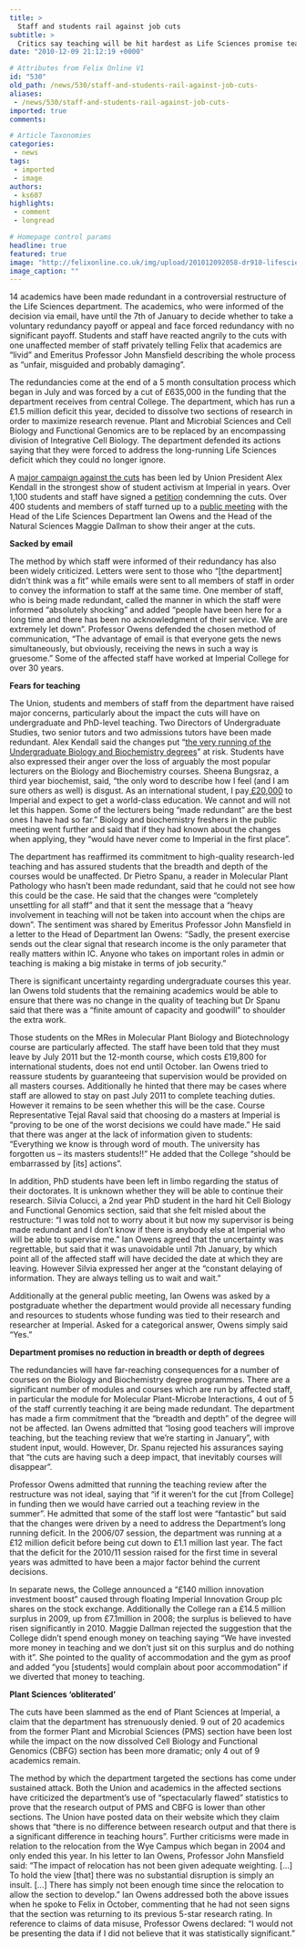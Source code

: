 ```yaml
---
title: >
  Staff and students rail against job cuts
subtitle: >
  Critics say teaching will be hit hardest as Life Sciences promise teaching review in January
date: "2010-12-09 21:12:19 +0000"

# Attributes from Felix Online V1
id: "530"
old_path: /news/530/staff-and-students-rail-against-job-cuts-
aliases:
 - /news/530/staff-and-students-rail-against-job-cuts-
imported: true
comments:

# Article Taxonomies
categories:
 - news
tags:
 - imported
 - image
authors:
 - ks607
highlights:
 - comment
 - longread

# Homepage control params
headline: true
featured: true
image: "http://felixonline.co.uk/img/upload/201012092058-dr910-lifescie.jpg"
image_caption: ""
---
```


14 academics have been made redundant in a controversial restructure of the Life Sciences department. The academics, who were informed of the decision via email, have until the 7th of January to decide whether to take a voluntary redundancy payoff or appeal and face forced redundancy with no significant payoff. Students and staff have reacted angrily to the cuts with one unaffected member of staff privately telling Felix that academics are “livid” and Emeritus Professor John Mansfield describing the whole process as “unfair, misguided and probably damaging”.

The redundancies come at the end of a 5 month consultation process which began in July and was forced by a cut of £635,000 in the funding that the department receives from central College. The department, which has run a £1.5 million deficit this year, decided to dissolve two sections of research in order to maximize research revenue. Plant and Microbial Sciences and Cell Biology and Functional Genomics are to be replaced by an encompassing division of Integrative Cell Biology. The department defended its actions saying that they were forced to address the long-running Life Sciences deficit which they could no longer ignore.

A [major campaign against the cuts](http://www.facebook.com/home.php?sk=group_122828327782072) has been led by Union President Alex Kendall in the strongest show of student activism at Imperial in years. Over 1,100 students and staff have signed a [petition](http://www.petitiononline.com/lifesci/petition.html) condemning the cuts. Over 400 students and members of staff turned up to a [public meeting](http://www.facebook.com/event.php?eid=127983597262009) with the Head of the Life Sciences Department Ian Owens and the Head of the Natural Sciences Maggie Dallman to show their anger at the cuts.

__Sacked by email__

The method by which staff were informed of their redundancy has also been widely criticized. Letters were sent to those who “[the department] didn’t think was a fit” while emails were sent to all members of staff in order to convey the information to staff at the same time. One member of staff, who is being made redundant, called the manner in which the staff were informed “absolutely shocking” and added “people have been here for a long time and there has been no acknowledgment of their service. We are extremely let down”. Professor Owens defended the chosen method of communication, “The advantage of email is that everyone gets the news simultaneously, but obviously, receiving the news in such a way is gruesome.” Some of the affected staff have worked at Imperial College for over 30 years.

__Fears for teaching__

The Union, students and members of staff from the department have raised major concerns, particularly about the impact the cuts will have on undergraduate and PhD-level teaching. Two Directors of Undergraduate Studies, two senior tutors and two admissions tutors have been made redundant. Alex Kendall said the changes put “[the very running of the Undergraduate Biology and Biochemistry degrees](http://www.imperialcollegeunion.org/news/life-sciences-update,432,ICUNS.html)” at risk. Students have also expressed their anger over the loss of arguably the most popular lecturers on the Biology and Biochemistry courses. Sheena Bungsraz, a third year biochemist, said, “the only word to describe how I feel (and I am sure others as well) is disgust. As an international student, I pay[ £20,000](http://www3.imperial.ac.uk/registry/studentfinancialsupport/tuitionfees) to Imperial and expect to get a world-class education. We cannot and will not let this happen. Some of the lecturers being “made redundant” are the best ones I have had so far.” Biology and biochemistry freshers in the public meeting went further and said that if they had known about the changes when applying, they “would have never come to Imperial in the first place”.

The department has reaffirmed its commitment to high-quality research-led teaching and has assured students that the breadth and depth of the courses would be unaffected. Dr Pietro Spanu, a reader in Molecular Plant Pathology who hasn’t been made redundant, said that he could not see how this could be the case. He said that the changes were “completely unsettling for all staff” and that it sent the message that a “heavy involvement in teaching will not be taken into account when the chips are down”. The sentiment was shared by Emeritus Professor John Mansfield in a letter to the Head of Department Ian Owens: “Sadly, the present exercise sends out the clear signal that research income is the only parameter that really matters within IC. Anyone who takes on important roles in admin or teaching is making a big mistake in terms of job security.”

There is significant uncertainty regarding undergraduate courses this year. Ian Owens told students that the remaining academics would be able to ensure that there was no change in the quality of teaching but Dr Spanu said that there was a “finite amount of capacity and goodwill” to shoulder the extra work.

Those students on the MRes in Molecular Plant Biology and Biotechnology course are particularly affected. The staff have been told that they must leave by July 2011 but the 12-month course, which costs £19,800 for international students, does not end until October. Ian Owens tried to reassure students by guaranteeing that supervision would be provided on all masters courses. Additionally he hinted that there may be cases where staff are allowed to stay on past July 2011 to complete teaching duties. However it remains to be seen whether this will be the case. Course Representative Tejal Raval said that choosing do a masters at Imperial is “proving to be one of the worst decisions we could have made.” He said that there was anger at the lack of information given to students: “Everything we know is through word of mouth. The university has forgotten us – its masters students!!” He added that the College “should be embarrassed by [its] actions”.

In addition, PhD students have been left in limbo regarding the status of their doctorates. It is unknown whether they will be able to continue their research. Silvia Colucci, a 2nd year PhD student in the hard hit Cell Biology and Functional Genomics section, said that she felt misled about the restructure: “I was told not to worry about it but now my supervisor is being made redundant and I don’t know if there is anybody else at Imperial who will be able to supervise me.” Ian Owens agreed that the uncertainty was regrettable, but said that it was unavoidable until 7th January, by which point all of the affected staff will have decided the date at which they are leaving. However Silvia expressed her anger at the “constant delaying of information. They are always telling us to wait and wait.”

Additionally at the general public meeting, Ian Owens was asked by a postgraduate whether the department would provide all necessary funding and resources to students whose funding was tied to their research and researcher at Imperial. Asked for a categorical answer, Owens simply said “Yes.”

__Department promises no reduction in breadth or depth of degrees__

The redundancies will have far-reaching consequences for a number of courses on the Biology and Biochemistry degree programmes. There are a significant number of modules and courses which are run by affected staff, in particular the module for Molecular Plant-Microbe Interactions, 4 out of 5 of the staff currently teaching it are being made redundant. The department has made a firm commitment that the “breadth and depth” of the degree will not be affected. Ian Owens admitted that “losing good teachers will improve teaching, but the teaching review that we’re starting in January”, with student input, would. However, Dr. Spanu rejected his assurances saying that “the cuts are having such a deep impact, that inevitably courses will disappear”.

Professor Owens admitted that running the teaching review after the restructure was not ideal, saying that “if it weren’t for the cut [from College] in funding then we would have carried out a teaching review in the summer”. He admitted that some of the staff lost were “fantastic” but said that the changes were driven by a need to address the Department’s long running deficit. In the 2006/07 session, the department was running at a £12 million deficit before being cut down to £1.1 million last year. The fact that the deficit for the 2010/11 session raised for the first time in several years was admitted to have been a major factor behind the current decisions.

In separate news, the College announced a “£140 million innovation investment boost” caused through floating Imperial Innovation Group plc shares on the stock exchange. Additionally the College ran a £14.5 million surplus in 2009, up from £7.1million in 2008; the surplus is believed to have risen significantly in 2010. Maggie Dallman rejected the suggestion that the College didn’t spend enough money on teaching saying “We have invested more money in teaching and we don’t just sit on this surplus and do nothing with it”. She pointed to the quality of accommodation and the gym as proof and added “you [students] would complain about poor accommodation” if we diverted that money to teaching.

__Plant Sciences ‘obliterated’__

The cuts have been slammed as the end of Plant Sciences at Imperial, a claim that the department has strenuously denied. 9 out of 20 academics from the former Plant and Microbial Sciences (PMS) section have been lost while the impact on the now dissolved Cell Biology and Functional Genomics (CBFG) section has been more dramatic; only 4 out of 9 academics remain.

The method by which the department targeted the sections has come under sustained attack. Both the Union and academics in the affected sections have criticized the department’s use of “spectacularly flawed” statistics to prove that the research output of PMS and CBFG is lower than other sections. The Union have posted data on their website which they claim shows that “there is no difference between research output and that there is a significant difference in teaching hours”. Further criticisms were made in relation to the relocation from the Wye Campus which began in 2004 and only ended this year. In his letter to Ian Owens, Professor John Mansfield said: “The impact of relocation has not been given adequate weighting. [...] To hold the view [that] there was no substantial disruption is simply an insult. [...] There has simply not been enough time since the relocation to allow the section to develop.” Ian Owens addressed both the above issues when he spoke to Felix in October, commenting that he had not seen signs that the section was returning to its previous 5-star research rating. In reference to claims of data misuse, Professor Owens declared: “I would not be presenting the data if I did not believe that it was statistically significant.”
